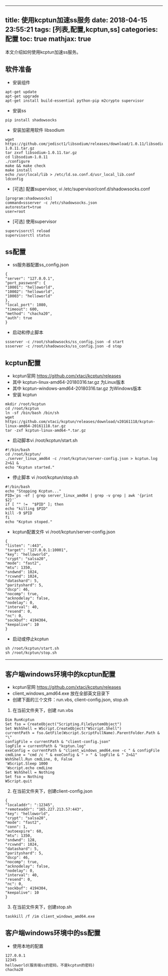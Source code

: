 
---
title: 使用kcptun加速ss服务
date: 2018-04-15 23:55:21
tags: [列表,配置,kcptun,ss]
categories: 配置
toc: true
mathjax: true
---
本文介绍如何使用kcptun加速ss服务。
<!-- more -->

## 软件准备
- 安装组件
```
apt-get update
apt-get upgrade
apt-get install build-essential python-pip m2crypto supervisor
```
- 安装ss
```
pip install shadowsocks
```
- 安装加密用软件 libsodium
```
wget https://github.com/jedisct1/libsodium/releases/download/1.0.11/libsodium-1.0.11.tar.gz
tar zxvf libsodium-1.0.11.tar.gz
cd libsodium-1.0.11
./configure
make && make check
make install
echo /usr/local/lib > /etc/ld.so.conf.d/usr_local_lib.conf
ldconfig
```
- [可选] 配置supervisor, vi /etc/supervisor/conf.d/shadowsocks.conf
```
[program:shadowsocks]
command=ssserver -c /etc/shadowsocks.json
autorestart=true
user=root
```

- [可选] 使用supervisor
```
supervisorctl reload
supervisorctl status
```

## ss配置
- ss服务器配置ss_config.json
```
{
"server": "127.0.0.1",
"port_password": {
"10001": "helloworld",
"10002": "helloworld",
"10003": "helloworld"
},
"local_port": 1080,
"timeout": 600,
"method": "chacha20",
"auth": true
}
```
- 启动和停止脚本
```
ssserver -c /root/shadowsocks/ss_config.json -d start
ssserver -c /root/shadowsocks/ss_config.json -d stop
```


## kcptun配置
- kcptun官网 https://github.com/xtaci/kcptun/releases
- 其中 kcptun-linux-amd64-20180316.tar.gz 为Linux版本
- 其中 kcptun-windows-amd64-20180316.tar.gz 为Windows版本
- 安装 kcptun
```
mkdir /root/kcptun
cd /root/kcptun
ln -sf /bin/bash /bin/sh
wget https://github.com/xtaci/kcptun/releases/download/v20161118/kcptun-linux-amd64-20161118.tar.gz
tar -zxf kcptun-linux-amd64-*.tar.gz
```

- 启动脚本vi /root/kcptun/start.sh
```
#!/bin/bash
cd /root/kcptun/
./server_linux_amd64 -c /root/kcptun/server-config.json > kcptun.log 2>&1 &
echo "Kcptun started."
```

- 停止脚本 vi /root/kcptun/stop.sh
```
#!/bin/bash
echo "Stopping Kcptun..."
PID=`ps -ef | grep server_linux_amd64 | grep -v grep | awk '{print $2}'`
if [ "" !=  "$PID" ]; then
echo "killing $PID"
kill -9 $PID
fi
echo "Kcptun stoped."
```

- kcptun配置文件 vi /root/kcptun/server-config.json
```
{
"listen": ":443",
"target": "127.0.0.1:10001",
"key": "helloworld",
"crypt": "salsa20",
"mode": "fast2",
"mtu": 1350,
"sndwnd": 1024,
"rcvwnd": 1024,
"datashard": 5,
"parityshard": 5,
"dscp": 46,
"nocomp": true,
"acknodelay": false,
"nodelay": 0,
"interval": 40,
"resend": 0,
"nc": 0,
"sockbuf": 4194304,
"keepalive": 10
}
```

- 启动或停止kcptun
```
sh /root/kcptun/start.sh
sh /root/kcptun/stop.sh
```

---

## 客户端windows环境中的kcptun配置
- kcptun官网 https://github.com/xtaci/kcptun/releases
- client_windows_amd64.exe 放在全部英文目录下
- 创建下面的三个文件：run.vbs, client-config.json, stop.sh
1. 在当前文件夹下，创建 run.vbs
```
Dim RunKcptun
Set fso = CreateObject("Scripting.FileSystemObject")
Set WshShell = WScript.CreateObject("WScript.Shell")
currentPath = fso.GetFile(Wscript.ScriptFullName).ParentFolder.Path & "\"
configFile = currentPath & "client-config.json"
logFile = currentPath & "kcptun.log"
exeConfig = currentPath & "client_windows_amd64.exe -c " & configFile
cmdLine = "cmd /c " & exeConfig & " > " & logFile & " 2>&1"
WshShell.Run cmdLine, 0, False
'WScript.Sleep 1000
'Wscript.echo cmdLine
Set WshShell = Nothing
Set fso = Nothing
WScript.quit
```
2. 在当前文件夹下，创建client-config.json
```
{
"localaddr": ":12345",
"remoteaddr": "165.227.213.57:443",
"key": "helloworld",
"crypt": "salsa20",
"mode": "fast2",
"conn": 1,
"autoexpire": 60,
"mtu": 1350,
"sndwnd": 128,
"rcvwnd": 1024,
"datashard": 5,
"parityshard": 5,
"dscp": 46,
"nocomp": true,
"acknodelay": false,
"nodelay": 0,
"interval": 40,
"resend": 0,
"nc": 0,
"sockbuf": 4194304,
"keepalive": 10
}
```
3. 在当前文件夹下，创建stop.sh
```
taskkill /f /im client_windows_amd64.exe
```

## 客户端windows环境中的ss配置
- 使用本地的配置
```
127.0.0.1
12345
helloworld(服务端ss的密码，不是kcptun的密码)
chacha20
```
